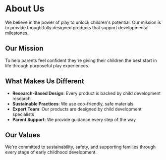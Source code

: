 # About Us

We believe in the power of play to unlock children's potential. Our mission is to provide thoughtfully designed products that support developmental milestones.

## Our Mission

To help parents feel confident they're giving their children the best start in life through purposeful play experiences.

## What Makes Us Different

- **Research-Based Design**: Every product is backed by child development research
- **Sustainable Practices**: We use eco-friendly, safe materials
- **Expert Team**: Our products are designed by child development specialists
- **Parent Support**: We provide guidance every step of the way

## Our Values

We're committed to sustainability, safety, and supporting families through every stage of early childhood development.